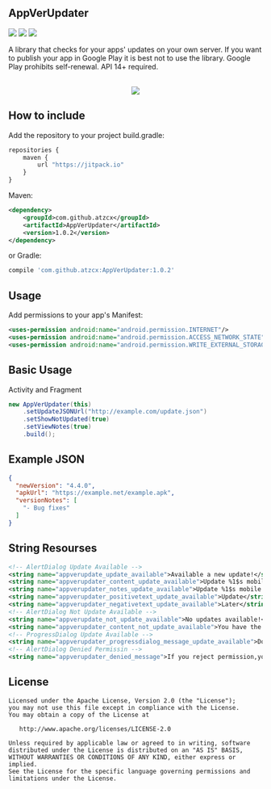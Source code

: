 AppVerUpdater
---------------------

<p align="left">
 <a target="_blank" href="https://android-arsenal.com/api?level=14"><img src="https://img.shields.io/badge/API-14+-orange.svg"></a>
 <a href="https://github.com/atzcx/AppVerUpdater"><img src="https://jitpack.io/v/atzcx/AppVerUpdater.svg"></a>
 <a target="_blank" href="https://android-arsenal.com/details/1/5050"><img src="https://img.shields.io/badge/Android%20Arsenal-AppVerUpdater-blue.svg"></a>
 </p>

A library that checks for your apps' updates on your own server. If you want to publish your app in Google Play it is best not to use the library. Google Play prohibits self-renewal. API 14+ required.

<p align="center">
<br><img src="https://github.com/atzcx/AppVerUpdater/blob/master/screenshots/screenshot.png" >
</p>

How to include
--------------

Add the repository to your project build.gradle:
```JavaScript
repositories {
    maven {
        url "https://jitpack.io"
    }
}
```
Maven:
```xml
<dependency>
	<groupId>com.github.atzcx</groupId>
	<artifactId>AppVerUpdater</artifactId>
	<version>1.0.2</version>
</dependency>
```


or Gradle:
```JavaScript
compile 'com.github.atzcx:AppVerUpdater:1.0.2'
```

Usage
--------

Add permissions to your app's Manifest:
```xml
<uses-permission android:name="android.permission.INTERNET"/>
<uses-permission android:name="android.permission.ACCESS_NETWORK_STATE"/>
<uses-permission android:name="android.permission.WRITE_EXTERNAL_STORAGE" />
```

Basic Usage
-------------------
Activity and Fragment

```Java
new AppVerUpdater(this)
	.setUpdateJSONUrl("http://example.com/update.json")
	.setShowNotUpdated(true)
	.setViewNotes(true)
	.build();
```

Example JSON
------------------

```Json
{
  "newVersion": "4.4.0",
  "apkUrl": "https://example.net/example.apk",
  "versionNotes": [
    "- Bug fixes"
  ]
}
```

String Resourses
---------------------

```xml
<!-- AlertDialog Update Available -->
<string name="appverupdate_update_available">Available a new update!</string>
<string name="appverupdater_content_update_available">Update %1$s mobile app to version %2$s</string>
<string name="appverupdater_notes_update_available">Update %1$s mobile app to version %2$s \nFeatures: \n%3$s</string>
<string name="appverupdater_positivetext_update_available">Update</string>
<string name="appverupdater_negativetext_update_available">Later</string>
<!-- AlertDialog Not Update Available -->
<string name="appverupdate_not_update_available">No updates available!</string>
<string name="appverupdater_content_not_update_available">You have the latest version of the application</string>
<!-- ProgressDialog Update Available -->
<string name="appverupdater_progressdialog_message_update_available">Download</string>
<!-- AlertDialog Denied Permissin -->
<string name="appverupdater_denied_message">If you reject permission,you can not use this service</string>
```

License
----------

    Licensed under the Apache License, Version 2.0 (the "License");
    you may not use this file except in compliance with the License.
    You may obtain a copy of the License at

       http://www.apache.org/licenses/LICENSE-2.0

    Unless required by applicable law or agreed to in writing, software
    distributed under the License is distributed on an "AS IS" BASIS,
    WITHOUT WARRANTIES OR CONDITIONS OF ANY KIND, either express or implied.
    See the License for the specific language governing permissions and
    limitations under the License.
